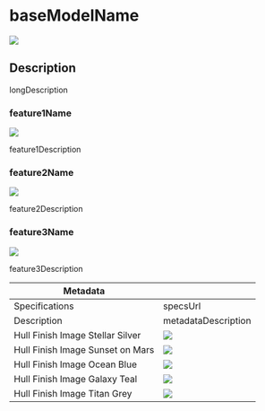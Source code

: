 # baseModelName

[image0]: http://localhost:9080/images/ship_image.jpg

[image1]: http://localhost:9080/images/addon_image.jpg

![][image0]

## Description

longDescription

### feature1Name

![][image1]

feature1Description

### feature2Name

![][image1]

feature2Description

### feature3Name

![][image1]

feature3Description

| Metadata       |          |
| ---------------| -------- |
| Specifications | specsUrl |
| Description | metadataDescription |
| Hull Finish Image Stellar Silver    |  ![][image0] |
| Hull Finish Image Sunset on Mars    |  ![][image0] |
| Hull Finish Image Ocean Blue    |  ![][image0] |
| Hull Finish Image Galaxy Teal     |  ![][image0] |
| Hull Finish Image Titan Grey    |  ![][image0] |